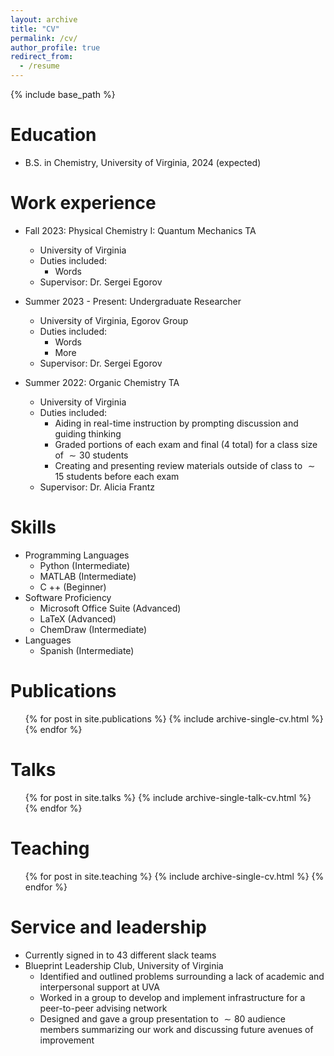 ```yaml
---
layout: archive
title: "CV"
permalink: /cv/
author_profile: true
redirect_from:
  - /resume
---
```


{% include base_path %}

Education
======
* B.S. in Chemistry, University of Virginia, 2024 (expected)

Work experience
======
* Fall 2023: Physical Chemistry I: Quantum Mechanics TA
  * University of Virginia
  * Duties included:
    * Words
  * Supervisor: Dr. Sergei Egorov

* Summer 2023 - Present: Undergraduate Researcher 
  * University of Virginia, Egorov Group
  * Duties included:
    * Words
    * More 
  * Supervisor: Dr. Sergei Egorov

* Summer 2022: Organic Chemistry TA
  * University of Virginia
  * Duties included: 
    * Aiding in real-time instruction by prompting discussion and guiding thinking
    * Graded portions of each exam and final (4 total) for a class size of $\sim 30$ students
    * Creating and presenting review materials outside of class to $\sim 15$ students before each exam
  * Supervisor: Dr. Alicia Frantz
  
Skills
======
* Programming Languages
  * Python (Intermediate)
  * MATLAB (Intermediate)
  * C ++ (Beginner)   
* Software Proficiency 
  * Microsoft Office Suite (Advanced)
  * LaTeX (Advanced)
  * ChemDraw (Intermediate)
* Languages 
  * Spanish (Intermediate)   

Publications
======
  <ul>{% for post in site.publications %}
    {% include archive-single-cv.html %}
  {% endfor %}</ul>
  
Talks
======
  <ul>{% for post in site.talks %}
    {% include archive-single-talk-cv.html %}
  {% endfor %}</ul>
  
Teaching
======
  <ul>{% for post in site.teaching %}
    {% include archive-single-cv.html %}
  {% endfor %}</ul>
  
Service and leadership
======
* Currently signed in to 43 different slack teams
* Blueprint Leadership Club, University of Virginia
  * Identified and outlined problems surrounding a lack of academic and interpersonal support at UVA
  * Worked in a group to develop and implement infrastructure for a peer-to-peer advising network
  * Designed and gave a group presentation to $\sim 80$ audience members summarizing our work and discussing future avenues of improvement 
